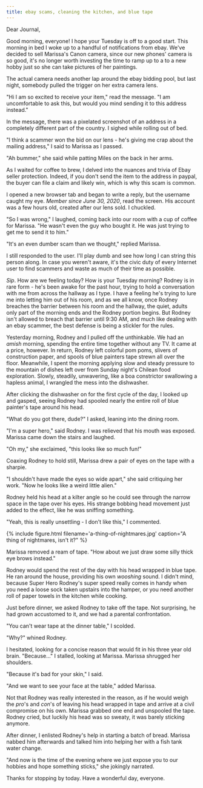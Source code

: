 ```yaml
---
title: ebay scams, cleaning the kitchen, and blue tape
---
```


Dear Journal,

Good morning, everyone!  I hope your Tuesday is off to a good start.
This morning in bed I woke up to a handful of notifications from ebay.
We've decided to sell Marissa's Canon camera, since our new phones'
camera is so good, it's no longer worth investing the time to ramp up
to a to a new hobby just so she can take pictures of her paintings.

The actual camera needs another lap around the ebay bidding pool, but
last night, somebody pulled the trigger on her extra camera lens.

"Hi I am so excited to receive your item," read the message.  "I am
uncomfortable to ask this, but would you mind sending it to this
address instead."

In the message, there was a pixelated screenshot of an address in a
completely different part of the country.  I sighed while rolling out
of bed.

"I think a scammer won the bid on our lens - he's giving me crap about
the mailing address," I said to Marissa as I passed.

"Ah bummer," she said while patting Miles on the back in her arms.

As I waited for coffee to brew, I delved into the nuances and trivia
of Ebay seller protection.  Indeed, if you don't send the item to the
address in paypal, the buyer can file a claim and likely win, which is
why this scam is common.

I opened a new browser tab and began to write a reply, but the
username caught my eye.  _Member since June 30, 2020_, read the
screen.  His account was a few hours old, created after our lens sold.
I chuckled.

"So I was wrong," I laughed, coming back into our room with a cup of
coffee for Marissa.  "He wasn't even the guy who bought it.  He was
just trying to get me to send it to him."

"It's an even dumber scam than we thought," replied Marissa.

I still responded to the user.  I'll play dumb and see how long I can
string this person along.  In case you weren't aware, it's the civic
duty of every Internet user to find scammers and waste as much of
their time as possible.

_Sip_.  How are we feeling today?  How is your Tuesday morning?
Rodney is in rare form - he's been awake for the past hour, trying to
hold a conversation with me from across the hallway as I type.  I have
a feeling he's trying to lure me into letting him out of his room, and
as we all know, once Rodney breaches the barrier between his room and
the hallway, the quiet, adults only part of the morning ends and the
Rodney portion begins.  But Rodney isn't allowed to breach that
barrier until 9:30 AM, and much like dealing with an ebay scammer, the
best defense is being a stickler for the rules.

Yesterday morning, Rodney and I pulled off the unthinkable.  We had an
_amish_ morning, spending the entire time together without any TV.  It
came at a price, however. In return, Rodney left colorful pom poms,
slivers of construction paper, and spools of blue painters tape strewn
all over the floor.  Meanwhile, I spent the morning applying slow and
steady pressure to the mountain of dishes left over from Sunday
night's Chilean food exploration.  Slowly, steadily, unwavering, like
a boa constrictor swallowing a hapless animal, I wrangled the mess
into the dishwasher.

After clicking the dishwasher on for the first cycle of the day, I
looked up and gasped, seeing Rodney had spooled nearly the entire roll
of blue painter's tape around his head.

"What do you got there, dude?" I asked, leaning into the dining room.

"I'm a super hero," said Rodney.  I was relieved that his mouth was
exposed.  Marissa came down the stairs and laughed.

"Oh my," she exclaimed, "this looks like so much fun!"

Coaxing Rodney to hold still, Marissa drew a pair of eyes on the tape
with a sharpie.

"I shouldn't have made the eyes so wide apart," she said critiquing
her work.  "Now he looks like a weird little alien."

Rodney held his head at a kilter angle so he could see through the
narrow space in the tape over his eyes.  His strange bobbing head
movement just added to the effect, like he was sniffing something.

"Yeah, this is really unsettling - I don't like this," I commented.

{% include figure.html
filename='a-thing-of-nightmares.jpg'
caption="A thing of nightmares, isn't it?" %}

Marissa removed a ream of tape.  "How about we just draw some silly
thick eye brows instead."

Rodney would spend the rest of the day with his head wrapped in blue
tape.  He ran around the house, providing his own _wooshing_ sound.  I
didn't mind, because Super Hero Rodney's super speed really comes in
handy when you need a loose sock taken upstairs into the hamper, or
you need another roll of paper towels in the kitchen while cooking.

Just before dinner, we asked Rodney to take off the tape.  Not
surprising, he had grown accustomed to it, and we had a parental
confrontation.

"You can't wear tape at the dinner table," I scolded.

"Why?" whined Rodney.

I hesitated, looking for a concise reason that would fit in his three
year old brain.  "Because..." I stalled, looking at Marissa.  Marissa
shrugged her shoulders.

"Because it's bad for your skin," I said.

"And we want to see your face at the table," added Marissa.

Not that Rodney was really interested in the reason, as if he would
weigh the _pro_'s and _con_'s of leaving his head wrapped in tape and
arrive at a civil compromise on his own.  Marissa grabbed one end and
unspooled the tape.  Rodney cried, but luckily his head was so sweaty,
it was barely sticking anymore.

After dinner, I enlisted Rodney's help in starting a batch of bread.
Marissa nabbed him afterwards and talked him into helping her with a
fish tank water change.

"And now is the time of the evening where we just expose you to our
hobbies and hope something sticks," she jokingly narrated.

Thanks for stopping by today.  Have a wonderful day, everyone.
